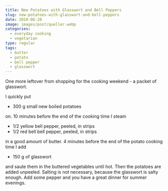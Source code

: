 ```yaml
---
title: New Potatoes with Glasswort and Bell Peppers
slug: new-potatoes-with-glasswort-and-bell-peppers
date: 2010-06-28
image: images/post/queller.webp
categories: 
  - everyday cooking
  - vegetarian
type: regular
tags: 
  - butter
  - potato
  - bell pepper
  - glasswort
---
```


One more leftover from shopping for the cooking weekend - a packet of glasswort.

I quickly put

* 300 g small new boiled potatoes

on. 10 minutes before the end of the cooking time I steam

* 1/2 yellow bell pepper, peeled, in strips 
* 1/2 red bell bell pepper, peeled, in strips

in a good amount of butter. 4 minutes before the end of the potato cooking time I add

* 150 g of glasswort

and saute them in the buttered vegetables until hot. Then the potatoes are added unpeeled. Salting is not necessary, because the glasswort is salty enough. Add some pepper and you have a great dinner for summer evenings.

>